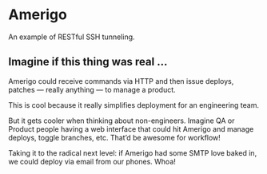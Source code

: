 # Amerigo
An example of RESTful SSH tunneling.

## Imagine if this thing was real ...

Amerigo could receive commands via HTTP and then issue deploys, patches — really anything — to manage a product.

This is cool because it really simplifies deployment for an engineering team.

But it gets cooler when thinking about non-engineers. Imagine QA or Product people having a web interface that could hit Amerigo and manage deploys, toggle branches, etc. That’d be awesome for workflow!

Taking it to the radical next level: if Amerigo had some SMTP love baked in, we could deploy via email from our phones. Whoa!